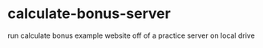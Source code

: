 # calculate-bonus-server
run calculate bonus example website off of a practice server on local drive
